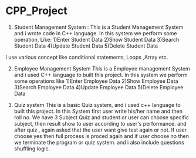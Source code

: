 # CPP_Project

1) Student Management System :
   This is a Student Management System and i wrote code in C++ language.
   In this system we perform some operation, Like:
   1)Enter Student Data
   2)Show Student Data
   3)Search Student Data
   4)Update Student Data
   5)Delete Student Data

  I use various concept like conditional statements, Loops ,Array etc.
  
2) Employee Management System
   This is a Employee management System and i used C++ language to built this project.
   In this system we perform some operations like
   1)Enter Employee Data
   2)Show Employee Data
   3)Search Employee Data
   4)Update Employee Data
   5)Delete Employee Data

3) Quiz system
   This is a basic Quiz system, and i used c++ language to built this project.
   In this System first user write his/her name and then roll no.
   We have 3 Subject Quiz and student or user can choose specific subject, then result show to user according to user's performance.
   and after quiz , again asked that the user want give test again or not.
   If user choose yes then full process is proced again and if user choose no then we terminate the program or quiz system. and i also include questions shuffling logic.  
    
   
